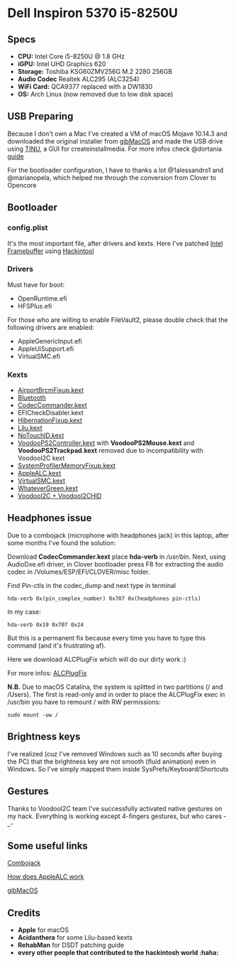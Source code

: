 # Dell Inspiron 5370 i5-8250U

## Specs
* **CPU:** Intel Core i5-8250U @ 1.8 GHz
* **iGPU:** Intel UHD Graphics 620
* **Storage:** Toshiba KSG60ZMV256G M.2 2280 256GB
* **Audio Codec** Realtek ALC295 (ALC3254)
* **WiFi Card:** QCA9377 replaced with a DW1830
* **OS:** Arch Linux (now removed due to low disk space)


## USB Preparing

Because I don't own a Mac I've created a VM of macOS Mojave 10.14.3 and downloaded the original installer from [gibMacOS](https://github.com/corpnewt/gibMacOS) and made the USB drive using [TINU](https://github.com/ITzTravelInTime/TINU/), a GUI for createinstallmedia. For more infos check @dortania [guide](https://dortania.github.io/OpenCore-Desktop-Guide/installer-guide/mac-install.html)

For the bootloader configuration, I have to thanks a lot @1alessandro1 and @marianopela, which helped me through the conversion from Clover to Opencore

## Bootloader

### config.plist

It's the most important file, after drivers and kexts.
Here I've patched [Intel Framebuffer](https://dortania.github.io/vanilla-laptop-guide/OpenCore/config-laptop.plist/kaby-lake.html#pciroot0x0pci0x20x0) using [Hackintool](https://www.tonymacx86.com/threads/release-hackintool-v2-8-3.254559/)

### Drivers

Must have for boot:

* OpenRuntime.efi
* HFSPlus.efi

For those who are willing to enable FileVault2, please double check that the following drivers are enabled:

* AppleGenericInput.efi
* AppleUiSupport.efi
* VirtualSMC.efi

### Kexts

* [AirportBrcmFixup.kext](https://github.com/acidanthera/AirportBrcmFixup/releases/latest)
* [Bluetooth](https://github.com/acidanthera/BrcmPatchRAM/releases/latest)
* [CodecCommander.kext](https://bitbucket.org/RehabMan/os-x-eapd-codec-commander/downloads/)
* EFICheckDisabler.kext
* [HibernationFixup.kext](https://github.com/acidanthera/HibernationFixup/releases/latest)
* [Lilu.kext](https://github.com/acidanthera/Lilu/releases/latest)
* [NoTouchID.kext](https://github.com/al3xtjames/NoTouchID/releases/latest)
* [VoodooPS2Controller.kext](https://github.com/acidanthera/VoodooPS2/releases/latest) with **VoodooPS2Mouse.kext** and **VoodooPS2Trackpad.kext** removed due to incompatibility with VoodooI2C kext
* [SystemProfilerMemoryFixup.kext](https://github.com/Goldfish64/SystemProfilerMemoryFixup)
* [AppleALC.kext](https://github.com/acidanthera/AppleALC/releases/latest)
* [VirtualSMC.kext](https://github.com/acidanthera/VirtualSMC/releases/latest)
* [WhateverGreen.kext](https://github.com/acidanthera/WhateverGreen/releases)
* [VoodooI2C + VoodooI2CHID](https://github.com/alexandred/VoodooI2C/releases/latest)

## Headphones issue

Due to a combojack (microphone with headphones jack) in this laptop, after some months I've found the solution:

Download **CodecCommander.kext** place **hda-verb** in */usr/bin*. Next, using AudioDxe.efi driver, in Clover bootloader press F8 for extracting the audio codec in /Volumes/ESP/EFI/CLOVER/misc folder. 

Find Pin-ctls in the codec_dump and next type in terminal

`hda-verb 0x(pin_complex_number) 0x707 0x(headphones pin-ctls)`

In my case:

`hda-verb 0x19 0x707 0x24`

But this is a permanent fix because every time you have to type this command (and it's frustrating af).

Here we download ALCPlugFix which will do our dirty work :)

For more infos: [ALCPlugFix](https://osxlatitude.com/forums/topic/11316-how-to-fix-static-noisedistortioncrackling-sound-and-combo-jack-on-laptops/)

**N.B.** Due to macOS Catalina, the system is splitted in two partitions (/ and /Users). The first is read-only and in order to place the ALCPlugFix exec in /usr/bin you have to remount / with RW permissions:

`sudo mount -uw /`

## Brightness keys

I've realized (cuz I've removed Windows such as 10 seconds after buying the PC) that the brightness key are not smooth (fluid animation) even in Windows. So I've simply mapped them inside SysPrefs/Keyboard/Shortcuts 

## Gestures

Thanks to VoodooI2C team I've successfully activated native gestures on my hack. Everything is working except 4-fingers gestures, but who cares -_- 

## Some useful links

[Combojack](https://osxlatitude.com/forums/topic/11316-how-to-fix-static-noisedistortioncrackling-sound-and-combo-jack-on-laptops/)

[How does AppleALC work](https://osxlatitude.com/forums/topic/1946-complete-applehda-patching-guide/)

[gibMacOS](https://github.com/corpnewt/gibMacOS)

## Credits

* **Apple** for macOS
* **Acidanthera** for some Lilu-based kexts
* **RehabMan** for DSDT patching guide
* **every other people that contributed to the hackintosh world :haha:**



